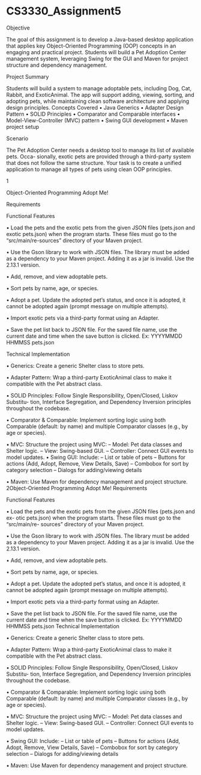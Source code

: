 # CS3330_Assignment5

Objective

The goal of this assignment is to develop a Java-based desktop application that applies
key Object-Oriented Programming (OOP) concepts in an engaging and practical project.
Students will build a Pet Adoption Center management system, leveraging Swing for the
GUI and Maven for project structure and dependency management.

Project Summary

Students will build a system to manage adoptable pets, including Dog, Cat, Rabbit, and
ExoticAnimal. The app will support adding, viewing, sorting, and adopting pets, while
maintaining clean software architecture and applying design principles.
Concepts Covered
• Java Generics
• Adapter Design Pattern
• SOLID Principles
• Comparator and Comparable interfaces
• Model-View-Controller (MVC) pattern
• Swing GUI development
• Maven project setup

Scenario

The Pet Adoption Center needs a desktop tool to manage its list of available pets. Occa-
sionally, exotic pets are provided through a third-party system that does not follow the
same structure. Your task is to create a unified application to manage all types of pets
using clean OOP principles.

1

Object-Oriented Programming Adopt Me!

Requirements

Functional Features

• Load the pets and the exotic pets from the given JSON files (pets.json and exotic pets.json) when the program starts. These files must go to the “src/main/re-sources” directory of your Maven project.

• Use the Gson library to work with JSON files. The library must be added as a
dependency to your Maven project. Adding it as a jar is invalid. Use the 2.13.1
version.

• Add, remove, and view adoptable pets.

• Sort pets by name, age, or species.

• Adopt a pet. Update the adopted pet’s status, and once it is adopted, it cannot be
adopted again (prompt message on multiple attempts).

• Import exotic pets via a third-party format using an Adapter.

• Save the pet list back to JSON file. For the saved file name, use the current date
and time when the save button is clicked. Ex: YYYYMMDD HHMMSS pets.json

Technical Implementation

• Generics: Create a generic Shelter<T extends Pet> class to store pets.

• Adapter Pattern: Wrap a third-party ExoticAnimal class to make it compatible
with the Pet abstract class.

• SOLID Principles: Follow Single Responsibility, Open/Closed, Liskov Substitu-
tion, Interface Segregation, and Dependency Inversion principles throughout the
codebase.

• Comparator & Comparable: Implement sorting logic using both Comparable
(default: by name) and multiple Comparator classes (e.g., by age or species).

• MVC: Structure the project using MVC:
– Model: Pet data classes and Shelter logic.
– View: Swing-based GUI.
– Controller: Connect GUI events to model updates.
• Swing GUI: Include:
– List or table of pets
– Buttons for actions (Add, Adopt, Remove, View Details, Save)
– Combobox for sort by category selection
– Dialogs for adding/viewing details

• Maven: Use Maven for dependency management and project structure.
2Object-Oriented Programming Adopt Me!
Requirements

Functional Features

• Load the pets and the exotic pets from the given JSON files (pets.json and ex-
otic pets.json) when the program starts. These files must go to the “src/main/re-
sources” directory of your Maven project.

• Use the Gson library to work with JSON files. The library must be added as a
dependency to your Maven project. Adding it as a jar is invalid. Use the 2.13.1
version.

• Add, remove, and view adoptable pets.

• Sort pets by name, age, or species.

• Adopt a pet. Update the adopted pet’s status, and once it is adopted, it cannot be
adopted again (prompt message on multiple attempts).

• Import exotic pets via a third-party format using an Adapter.

• Save the pet list back to JSON file. For the saved file name, use the current date
and time when the save button is clicked. Ex: YYYYMMDD HHMMSS pets.json
Technical Implementation

• Generics: Create a generic Shelter<T extends Pet> class to store pets.

• Adapter Pattern: Wrap a third-party ExoticAnimal class to make it compatible
with the Pet abstract class.

• SOLID Principles: Follow Single Responsibility, Open/Closed, Liskov Substitu-
tion, Interface Segregation, and Dependency Inversion principles throughout the
codebase.

• Comparator & Comparable: Implement sorting logic using both Comparable
(default: by name) and multiple Comparator classes (e.g., by age or species).

• MVC: Structure the project using MVC:
– Model: Pet data classes and Shelter logic.
– View: Swing-based GUI.
– Controller: Connect GUI events to model updates.

• Swing GUI: Include:
– List or table of pets
– Buttons for actions (Add, Adopt, Remove, View Details, Save)
– Combobox for sort by category selection
– Dialogs for adding/viewing details

• Maven: Use Maven for dependency management and project structure.
